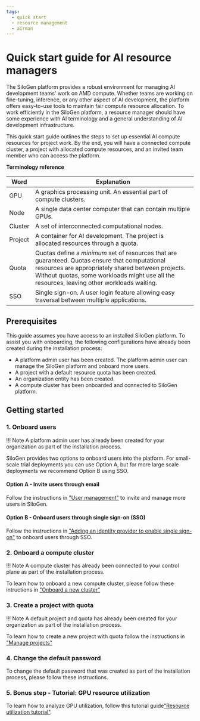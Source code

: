 ```yaml
---
tags:
  - quick start
  - resource management
  - airman
---
```


# Quick start guide for AI resource managers

The SiloGen platform provides a robust environment for managing AI development teams' work on AMD compute. Whether teams are working on fine-tuning, inference, or any other aspect of AI development, the platform offers easy-to-use tools to maintain fair compute resource allocation. To work efficiently in the SiloGen platform, a resource manager should have some experience with AI terminology and a general understanding of AI development infrastructure.

This quick start guide outlines the steps to set up essential AI compute resources for project work. By the end, you will have a connected compute cluster, a project with allocated compute resources, and an invited team member who can access the platform.

**Terminology reference**

| Word    | Explanation                                                                                 |
|---------|---------------------------------------------------------------------------------------------|
| GPU     | A graphics processing unit. An essential part of compute clusters.                          |
| Node    | A single data center computer that can contain multiple GPUs.                               |
| Cluster | A set of interconnected computational nodes.                                                |
| Project | A container for AI development. The project is allocated resources through a quota.
| Quota   | Quotas define a _minimum_ set of resources that are guaranteed. Quotas ensure that computational resources are appropriately shared between projects. Without quotas, some workloads might use all the resources, leaving other workloads waiting.       |
| SSO     | Single sign-on. A user login feature allowing easy traversal between multiple applications. |


## Prerequisites

This guide assumes you have access to an installed SiloGen platform. To assist you with onboarding, the following configurations have already been created during the installation process:
- A platform admin user has been created. The platform admin user can manage the SiloGen platform and onboard more users.
- A project with a default resource quota has been created.
- An organization entity has been created.
- A compute cluster has been onboarded and connected to SiloGen platform.


## Getting started

### 1. Onboard users
!!! Note
    A platform admin user has already been created for your organization as part of the installation process.

SiloGen provides two options to onboard users into the platform. For small-scale trial deployments you can use Option A, but for more large scale deployments we recommend Option B using SSO.

#### Option A - Invite users through email

Follow the instructions in ["User management"](../core/docs/airman/users/manage-users.md) to invite and manage more users in SiloGen.
#### Option B - Onboard users through single sign-on (SSO)
Follow the instructions in ["Adding an identity provider to enable single sign-on"](../core/docs/keycloak/sso.md) to onboard users through SSO.

### 2. Onboard a compute cluster
!!! Note
    A compute cluster has already been connected to your control plane as part of the installation process.

To learn how to onboard a new compute cluster, please follow these intructions in ["Onboard a new cluster"](../core/docs/airman/clusters/add-clusters-ui.md)

### 3. Create a project with quota

!!! Note
    A default project and quota has already been created for your organization as part of the installation process.

To learn how to create a new project with quota follow the instructions in ["Manage projects"](../core/docs/airman/projects/manage-projects.md)

### 4. Change the default password
To change the default password that was created as part of the installation process, please follow these instructions.

### 5. Bonus step - Tutorial: GPU resource utilization

To learn how to analyze GPU utilization, follow this tutorial guide["Resource utilization tutorial"](../tutorials/resource-utilization.md).
